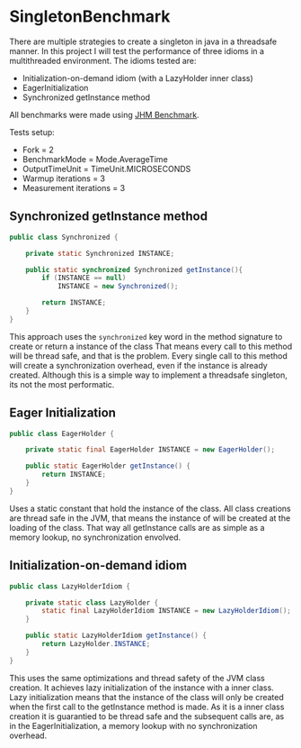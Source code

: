 # SingletonBenchmark

There are multiple strategies to create a singleton in java in a threadsafe manner. In this project I will test the
performance of three idioms in a multithreaded environment. The idioms tested are:
  * Initialization-on-demand idiom (with a LazyHolder inner class)
  * EagerInitialization
  * Synchronized getInstance method

All benchmarks were made using [JHM Benchmark](http://openjdk.java.net/projects/code-tools/jmh/).

Tests setup:
 * Fork = 2
 * BenchmarkMode = Mode.AverageTime
 * OutputTimeUnit = TimeUnit.MICROSECONDS
 * Warmup iterations = 3
 * Measurement iterations = 3

## Synchronized getInstance method

```java
public class Synchronized {

    private static Synchronized INSTANCE;

    public static synchronized Synchronized getInstance(){
        if (INSTANCE == null)
            INSTANCE = new Synchronized();

        return INSTANCE;
    }
}
```
This approach uses the `synchronized` key word in the method signature to create or return a instance of the class
That means every call to this method will be thread safe, and that is the problem.
Every single call to this method will create a synchronization overhead, even if the instance is already created.
Although this is a simple way to implement a threadsafe singleton, its not the most performatic.

## Eager Initialization

```java
public class EagerHolder {

    private static final EagerHolder INSTANCE = new EagerHolder();

    public static EagerHolder getInstance() {
        return INSTANCE;
    }
}
```
Uses a static constant that hold the instance of the class.
All class creations are thread safe in the JVM, that means the instance of will be created at the loading of the class.
That way all getInstance calls are as simple as a memory lookup, no synchronization envolved.

## Initialization-on-demand idiom

```java
public class LazyHolderIdiom {

    private static class LazyHolder {
        static final LazyHolderIdiom INSTANCE = new LazyHolderIdiom();
    }

    public static LazyHolderIdiom getInstance() {
        return LazyHolder.INSTANCE;
    }
}
```

This uses the same optimizations and thread safety of the JVM class creation. It achieves lazy initialization of the instance
with a inner class. Lazy initialization means that the instance of the class will only be created when the first call to the
getInstance method is made. As it is a inner class creation it is guarantied to be thread safe and the subsequent calls are,
as in the EagerInitialization, a memory lookup with no synchronization overhead.
